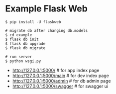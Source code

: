 Example Flask Web
=================
```
$ pip install -U flaskweb

# migrate db after changing db.models
$ cd example
$ flask db init
$ flask db upgrade
$ flask db migrate

# run server
$ python wsgi.py
```
*   http://127.0.0.1:5000/  # for app index page
*   http://127.0.0.1:5000/main  # for dev index page
*   http://127.0.0.1:5000/admin  # for db admin page
*   http://127.0.0.1:5000/swagger  # for swagger ui
